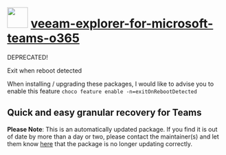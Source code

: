 # <img src="https://cdn.jsdelivr.net/gh/mkevenaar/chocolatey-packages@0da22fcc97ee2cb655413d53ffcb079bffb2013a/icons/veeam-explorer-for-microsoft-teams-o365.png" width="48" height="48"/> [veeam-explorer-for-microsoft-teams-o365](https://community.chocolatey.org/packages/veeam-explorer-for-microsoft-teams-o365)

DEPRECATED!

Exit when reboot detected

When installing / upgrading these packages, I would like to advise you to enable this feature `choco feature enable -n=exitOnRebootDetected`

## Quick and easy granular recovery for Teams

**Please Note**: This is an automatically updated package. If you find it is
out of date by more than a day or two, please contact the maintainer(s) and
let them know [here](https://github.com/mkevenaar/chocolatey-packages/issues) that the package is no longer updating correctly.
